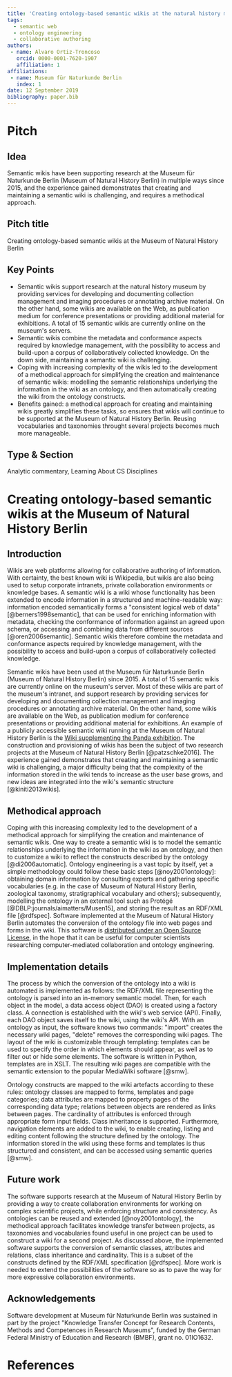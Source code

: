 ```yaml
---
title: 'Creating ontology-based semantic wikis at the natural history museum'
tags:
  - semantic web
  - ontology engineering
  - collaborative authoring
authors:
 - name: Alvaro Ortiz-Troncoso
   orcid: 0000-0001-7620-1907
   affiliation: 1
affiliations:
 - name: Museum für Naturkunde Berlin
   index: 1
date: 12 September 2019
bibliography: paper.bib
---
```


# Pitch
## Idea
Semantic wikis have been supporting research at the Museum für Naturkunde Berlin (Museum of Natural History Berlin) in multiple ways since 2015, and the experience gained demonstrates that creating and maintaining a semantic wiki is challenging, and requires a methodical approach.

## Pitch title
Creating ontology-based semantic wikis at the Museum of Natural History Berlin

## Key Points
* Semantic wikis support research at the natural history museum by providing services for developing and documenting collection management and imaging procedures or annotating archive material. On the other hand, some wikis are available on the Web, as publication medium for conference presentations or providing additional material for exhibitions. A total of 15 semantic wikis are currently online on the museum's servers.
* Semantic wikis combine the metadata and conformance aspects required by knowledge management, with the possibility to access and build-upon a corpus of collaboratively collected knowledge. On the down side, maintaining a semantic wiki is challenging.
* Coping with increasing complexity of the wikis led to the development of a methodical approach for simplifying the creation and maintenance of semantic wikis: modelling the semantic relationships underlying the information in the wiki as an ontology, and then automatically creating the wiki from the ontology constructs.
* Benefits gained: a methodical approach for creating and maintaining wikis greatly simplifies these tasks, so ensures that wikis will continue to be supported at the Museum of Natural History Berlin. Reusing vocabularies and taxonomies throught several projects becomes much more manageable.

## Type & Section
Analytic commentary, Learning About CS Disciplines


# Creating ontology-based semantic wikis at the Museum of Natural History Berlin

## Introduction
Wikis are web platforms allowing for collaborative authoring of information. With certainty, the best known wiki is Wikipedia, but wikis are also being used to setup corporate intranets, private collaboration environments or knowledge bases. A semantic wiki is a wiki whose functionality has been extended to encode information in a structured and machine-readable way: information encoded semantically forms a "consistent logical web of data" [@berners1998semantic], that can be used for enriching information with metadata, checking the conformance of information against an agreed upon schema, or accessing and combining data from different sources [@oren2006semantic]. Semantic wikis therefore combine the metadata and conformance aspects required by knowledge management, with the possibility to access and build-upon a corpus of collaboratively collected knowledge. 

Semantic wikis have been used at the Museum für Naturkunde Berlin (Museum of Natural History Berlin) since 2015. A total of 15 semantic wikis are currently online on the museum's server. Most of these wikis are part of the museum's intranet, and support research by providing services for developing and documenting collection management and imaging procedures or annotating archive material. On the other hand, some wikis are available on the Web, as publication medium for conference presentations or providing additional material for exhibitions. An example of a publicly accessible semantic wiki running at the Museum of Natural History Berlin is the [Wiki supplementing the Panda exhibition](http://biowikifarm.net/v-mfn/panda_en/index.php). The construction and provisioning of wikis has been the subject of two research projects at the Museum of Natural History Berlin [@patzschke2016]. The experience gained demonstrates that creating and maintaining a semantic wiki is challenging, a major difficulty being that the complexity of the information stored in the wiki tends to increase as the user base grows, and new ideas are integrated into the wiki's semantic structure [@kiniti2013wikis].

## Methodical approach
Coping with this increasing complexity led to the development of a methodical approach for simplifying the creation and maintenance of semantic wikis. One way to create a semantic wiki is to model the semantic relationships underlying the information in the wiki as an ontology, and then to customize a wiki to reflect the constructs described by the ontology [@di2006automatic]. Ontology engineering is a vast topic by itself, yet a simple methodology could follow these basic steps [@noy2001ontology]: obtaining domain information by consulting experts and gathering specific vocabularies (e.g. in the case of Museum of Natural History Berlin, zoological taxonomy, stratigraphical vocabulary and others); subsequently, modelling the ontology in an external tool such as Protégé [@DBLP:journals/aimatters/Musen15], and storing the result as an RDF/XML file [@rdfspec]. Software implemented at the Museum of Natural History Berlin automates the conversion of the ontology file into web pages and forms in the wiki. This software is [distributed under an Open Source License](https://github.com/MfN-Berlin/RDF-to-SemanticWiki), in the hope that it can be useful for computer scientists researching computer-mediated collaboration and ontology engineering.

## Implementation details
The process by which the conversion of the ontology into a wiki is automated is implemented as follows: the RDF/XML file representing the ontology is parsed into an in-memory semantic model. Then, for each object in the model, a data access object (DAO) is created using a factory class. A connection is established with the wiki's web service (API). Finally, each DAO object saves itself to the wiki, using the wiki's API. With an ontology as input, the software knows two commands: "import" creates the necessary wiki pages, "delete" removes the corresponding wiki pages. The layout of the wiki is customizable through templating: templates can be used to specify the order in which elements should appear, as well as to filter out or hide some elements. The software is written in Python, templates are in XSLT. The resulting wiki pages are compatible with the semantic extension to the popular MediaWiki software [@smw].

Ontology constructs are mapped to the wiki artefacts according to these rules: ontology classes are mapped to forms, templates and page categories; data attributes are mapped to property pages of the corresponding data type; relations between objects are rendered as links between pages. The cardinality of attributes is enforced through appropriate form input fields. Class inheritance is supported. Furthermore, navigation elements are added to the wiki, to enable creating, listing and editing content following the structure defined by the ontology. The information stored in the wiki using these forms and templates is thus structured and consistent, and can be accessed using semantic queries [@smw].

## Future work
The software supports research at the Museum of Natural History Berlin by providing a way to create collaboration environments for working on complex scientific projects, while enforcing structure and consistency. As ontologies can be reused and extended [@noy2001ontology], the methodical approach facilitates knowledge transfer between projects, as taxonomies and vocabularies found useful in one project can be used to construct a wiki for a second project. As discussed above, the implemented software supports the conversion of semantic classes, attributes and relations, class inheritance and cardinality. This is a subset of the constructs defined by the RDF/XML specification [@rdfspec]. More work is needed to extend the possibilities of the software so as to pave the way for more expressive collaboration environments.

## Acknowledgements
Software development at Museum für Naturkunde Berlin was sustained in part by the project "Knowledge Transfer Concept for Research Contents, Methods and Competences in Research Museums", funded by the German Federal Ministry of Education and Research (BMBF), grant no. 01IO1632.


# References

